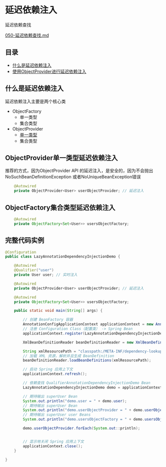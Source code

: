 # 延迟依赖注入

延迟依赖查找

 [050-延迟依赖查找.md](..\004-SpringIoC依赖查找\050-延迟依赖查找.md) 

## 目录

- [什么是延迟依赖注入](#什么是延迟依赖注入)
- [使用ObjectProvider进行延迟依赖注入](#使用ObjectProvider进行延迟依赖注入)

## 什么是延迟依赖注入

延迟依赖注入主要是两个核心类

- ObjectFactory
  - 单一类型
  - 集合类型
- ObjectProvider
  - [单一类型](#ObjectProvider单一类型延迟依赖注入)
  - 集合类型

## ObjectProvider单一类型延迟依赖注入

推荐的方式，因为ObjectProvider API 的延迟注入，是安全的，因为不会抛出NoSuchBeanDefinitionException 或者NoUniqueBeanException错误

```java
    @Autowired
    private ObjectProvider<User> userObjectProvider; // 延迟注入
```

## ObjectFactory集合类型延迟依赖注入

```java
    @Autowired
    private ObjectFactory<Set<User>> usersObjectFactory;
```

## 完整代码实例

```java
@Configuration
public class LazyAnnotationDependencyInjectionDemo {

    @Autowired
    @Qualifier("user")
    private User user; // 实时注入

    @Autowired
    private ObjectProvider<User> userObjectProvider; // 延迟注入

    @Autowired
    private ObjectFactory<Set<User>> usersObjectFactory;

    public static void main(String[] args) {

        // 创建 BeanFactory 容器
        AnnotationConfigApplicationContext applicationContext = new AnnotationConfigApplicationContext();
        // 注册 Configuration Class（配置类） -> Spring Bean
        applicationContext.register(LazyAnnotationDependencyInjectionDemo.class);

        XmlBeanDefinitionReader beanDefinitionReader = new XmlBeanDefinitionReader(applicationContext);

        String xmlResourcePath = "classpath:/META-INF/dependency-lookup-context.xml";
        // 加载 XML 资源，解析并且生成 BeanDefinition
        beanDefinitionReader.loadBeanDefinitions(xmlResourcePath);

        // 启动 Spring 应用上下文
        applicationContext.refresh();

        // 依赖查找 QualifierAnnotationDependencyInjectionDemo Bean
        LazyAnnotationDependencyInjectionDemo demo = applicationContext.getBean(LazyAnnotationDependencyInjectionDemo.class);

        // 期待输出 superUser Bean
        System.out.println("demo.user = " + demo.user);
        // 期待输出 superUser Bean
        System.out.println("demo.userObjectProvider = " + demo.userObjectProvider.getObject()); // 继承 ObjectFactory
        // 期待输出 superUser user Beans
        System.out.println("demo.usersObjectFactory = " + demo.usersObjectFactory.getObject());

        demo.userObjectProvider.forEach(System.out::println);


        // 显示地关闭 Spring 应用上下文
        applicationContext.close();
    }

}

```

